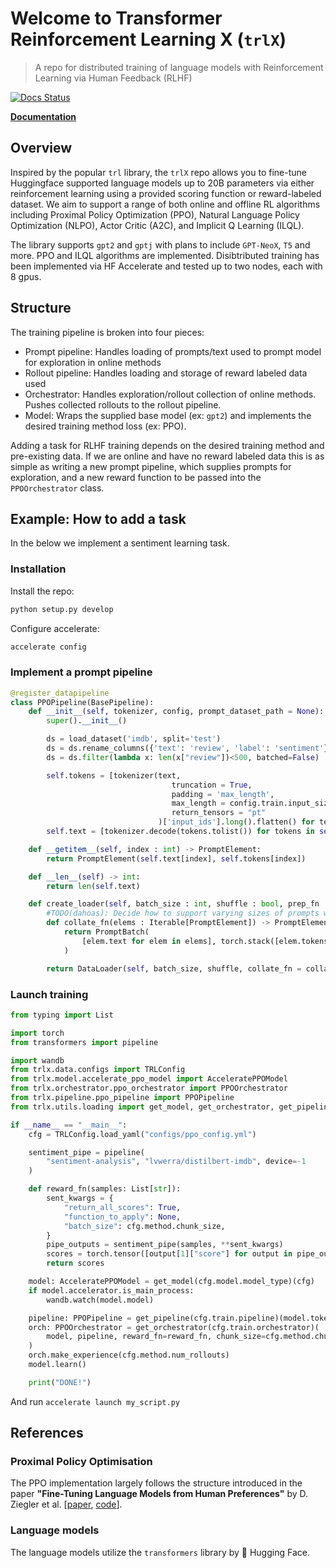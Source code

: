 [docs-image]: https://readthedocs.org/projects/trlX/badge/?version=latest
[docs-url]: https://trlX.readthedocs.io/en/latest/?badge=latest

# Welcome to Transformer Reinforcement Learning X (`trlX`)
> A repo for distributed training of language models with Reinforcement Learning via Human Feedback (RLHF)

[![Docs Status][docs-image]][docs-url]

**[Documentation](https://trlX.readthedocs.io)**

## Overview
Inspired by the popular `trl` library, the `trlX` repo allows you to fine-tune Huggingface supported language models up to 20B parameters via either reinforcement learning using a provided scoring function or reward-labeled dataset. We aim to support a range of both online and offline RL algorithms including Proximal Policy Optimization (PPO), Natural Language Policy Optimization (NLPO), Actor Critic (A2C), and Implicit Q Learning (ILQL).

The library supports `gpt2` and `gptj` with plans to include `GPT-NeoX`, `T5` and more. PPO and ILQL algorithms are implemented. Disibtributed training has been implemented via HF Accelerate and tested up to two nodes, each with 8 gpus.

## Structure

The training pipeline is broken into four pieces:

- Prompt pipeline: Handles loading of prompts/text used to prompt model for exploration in online methods
- Rollout pipeline: Handles loading and storage of reward labeled data used
- Orchestrator: Handles exploration/rollout collection of online methods. Pushes collected rollouts to the rollout pipeline.
- Model: Wraps the supplied base model (ex: `gpt2`) and implements the desired training method loss (ex: PPO).

Adding a task for RLHF training depends on the desired training method and pre-existing data. If we are online and have no reward labeled data this is as simple as writing a new prompt pipeline, which supplies prompts for exploration, and a new reward function to be passed into the `PPOOrchestrator` class.

## Example: How to add a task

In the below we implement a sentiment learning task.

### Installation

Install the repo:
```bash
python setup.py develop
```

Configure accelerate:
```bash
accelerate config
```

### Implement a prompt pipeline

```python
@register_datapipeline
class PPOPipeline(BasePipeline):
    def __init__(self, tokenizer, config, prompt_dataset_path = None):
        super().__init__()

        ds = load_dataset('imdb', split='test')
        ds = ds.rename_columns({'text': 'review', 'label': 'sentiment'})
        ds = ds.filter(lambda x: len(x["review"])<500, batched=False)

        self.tokens = [tokenizer(text,
                                    truncation = True,
                                    padding = 'max_length',
                                    max_length = config.train.input_size,
                                    return_tensors = "pt"
                                 )['input_ids'].long().flatten() for text in ds['review']]
        self.text = [tokenizer.decode(tokens.tolist()) for tokens in self.tokens]

    def __getitem__(self, index : int) -> PromptElement:
        return PromptElement(self.text[index], self.tokens[index])

    def __len__(self) -> int:
        return len(self.text)

    def create_loader(self, batch_size : int, shuffle : bool, prep_fn : Callable = None, num_workers : int = 0) -> DataLoader:
        #TODO(dahoas): Decide how to support varying sizes of prompts without having to tokenize on fly
        def collate_fn(elems : Iterable[PromptElement]) -> PromptElement:
            return PromptBatch(
                [elem.text for elem in elems], torch.stack([elem.tokens for elem in elems])  # Assumes token tensors all same size
            )

        return DataLoader(self, batch_size, shuffle, collate_fn = collate_fn, num_workers = num_workers)
 ```

### Launch training

```python
from typing import List

import torch
from transformers import pipeline

import wandb
from trlx.data.configs import TRLConfig
from trlx.model.accelerate_ppo_model import AcceleratePPOModel
from trlx.orchestrator.ppo_orchestrator import PPOOrchestrator
from trlx.pipeline.ppo_pipeline import PPOPipeline
from trlx.utils.loading import get_model, get_orchestrator, get_pipeline

if __name__ == "__main__":
    cfg = TRLConfig.load_yaml("configs/ppo_config.yml")

    sentiment_pipe = pipeline(
        "sentiment-analysis", "lvwerra/distilbert-imdb", device=-1
    )

    def reward_fn(samples: List[str]):
        sent_kwargs = {
            "return_all_scores": True,
            "function_to_apply": None,
            "batch_size": cfg.method.chunk_size,
        }
        pipe_outputs = sentiment_pipe(samples, **sent_kwargs)
        scores = torch.tensor([output[1]["score"] for output in pipe_outputs])
        return scores

    model: AcceleratePPOModel = get_model(cfg.model.model_type)(cfg)
    if model.accelerator.is_main_process:
        wandb.watch(model.model)

    pipeline: PPOPipeline = get_pipeline(cfg.train.pipeline)(model.tokenizer, cfg)
    orch: PPOOrchestrator = get_orchestrator(cfg.train.orchestrator)(
        model, pipeline, reward_fn=reward_fn, chunk_size=cfg.method.chunk_size
    )
    orch.make_experience(cfg.method.num_rollouts)
    model.learn()

    print("DONE!")
```

And run `accelerate launch my_script.py`

## References

### Proximal Policy Optimisation
The PPO implementation largely follows the structure introduced in the paper **"Fine-Tuning Language Models from Human Preferences"** by D. Ziegler et al. \[[paper](https://arxiv.org/pdf/1909.08593.pdf), [code](https://github.com/openai/lm-human-preferences)].

### Language models
The language models utilize the `transformers` library by 🤗 Hugging Face.
